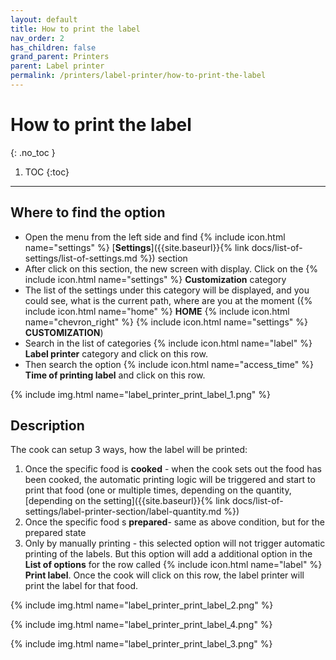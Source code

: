 ```yaml
---
layout: default
title: How to print the label
nav_order: 2
has_children: false
grand_parent: Printers
parent: Label printer
permalink: /printers/label-printer/how-to-print-the-label
---
```


# How to print the label
{: .no_toc }

1. TOC
{:toc}

---

## Where to find the option
- Open the menu from the left side and find {% include icon.html name="settings" %} [**Settings**]({{site.baseurl}}{% link docs/list-of-settings/list-of-settings.md %}) section
- After click on this section, the new screen with display. Click on the {% include icon.html name="settings" %} **Customization** category
- The list of the settings under this category will be displayed, and you could see, what is the current path, where are you at the moment ({% include icon.html name="home" %} **HOME** {% include icon.html name="chevron_right" %} {% include icon.html name="settings" %} **CUSTOMIZATION**)
- Search in the list of categories {% include icon.html name="label" %} **Label printer** category and click on this row.
- Then search the option {% include icon.html name="access_time" %} **Time of printing label** and click on this row.

{% include img.html name="label_printer_print_label_1.png" %}

## Description
The cook can setup 3 ways, how the label will be printed:
1. Once the specific food is **cooked** - when the cook sets out the food has been cooked, the automatic printing logic will be triggered and start to print that food (one or multiple times, depending on the quantity, [depending on the setting]({{site.baseurl}}{% link docs/list-of-settings/label-printer-section/label-quantity.md %}) 
1. Once the specific food s **prepared**- same as above condition, but for the prepared state 
1. Only by manually printing - this selected option will not trigger automatic printing of the labels. But this option will add a additional option in the **List of options** for the row called {% include icon.html name="label" %} **Print label**. Once the cook will click on this row, the label printer will print the label for that food.

{% include img.html name="label_printer_print_label_2.png" %}

{% include img.html name="label_printer_print_label_4.png" %}

{% include img.html name="label_printer_print_label_3.png" %}
